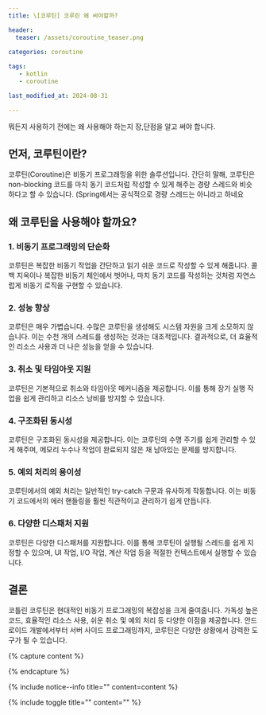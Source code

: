 ```yaml
---
title: \[코루틴] 코루린 왜 써야할까?

header:
  teaser: /assets/coroutine_teaser.png

categories: coroutine
   
tags:
   - kotlin
   - coroutine

last_modified_at: 2024-08-31 

---
```


뭐든지 사용하기 전에는 왜 사용해야 하는지 장,단점을 알고 써야 합니다.

## 먼저, 코루틴이란?
코루틴(Coroutine)은 비동기 프로그래밍을 위한 솔루션입니다. 간단히 말해, 코루틴은 non-blocking 코드를 마치 동기 코드처럼 작성할 수 있게 해주는 경량 스레드와 비슷하다고 할 수 있습니다.
(Spring에서는 공식적으로 경량 스레드는 아니라고 하네요

## 왜 코루틴을 사용해야 할까요?

### 1. 비동기 프로그래밍의 단순화

코루틴은 복잡한 비동기 작업을 간단하고 읽기 쉬운 코드로 작성할 수 있게 해줍니다. 콜백 지옥이나 복잡한 비동기 체인에서 벗어나, 마치 동기 코드를 작성하는 것처럼 자연스럽게 비동기 로직을 구현할 수 있습니다.

### 2. 성능 향상

코루틴은 매우 가볍습니다. 수많은 코루틴을 생성해도 시스템 자원을 크게 소모하지 않습니다. 이는 수천 개의 스레드를 생성하는 것과는 대조적입니다. 결과적으로, 더 효율적인 리소스 사용과 더 나은 성능을 얻을 수 있습니다.

### 3. 취소 및 타임아웃 지원

코루틴은 기본적으로 취소와 타임아웃 메커니즘을 제공합니다. 이를 통해 장기 실행 작업을 쉽게 관리하고 리소스 낭비를 방지할 수 있습니다.

### 4. 구조화된 동시성

코루틴은 구조화된 동시성을 제공합니다. 이는 코루틴의 수명 주기를 쉽게 관리할 수 있게 해주며, 메모리 누수나 작업이 완료되지 않은 채 남아있는 문제를 방지합니다.

### 5. 예외 처리의 용이성

코루틴에서의 예외 처리는 일반적인 try-catch 구문과 유사하게 작동합니다. 이는 비동기 코드에서의 에러 핸들링을 훨씬 직관적이고 관리하기 쉽게 만듭니다.

### 6. 다양한 디스패처 지원

코루틴은 다양한 디스패처를 지원합니다. 이를 통해 코루틴이 실행될 스레드를 쉽게 지정할 수 있으며, UI 작업, I/O 작업, 계산 작업 등을 적절한 컨텍스트에서 실행할 수 있습니다.

## 결론

코틀린 코루틴은 현대적인 비동기 프로그래밍의 복잡성을 크게 줄여줍니다. 가독성 높은 코드, 효율적인 리소스 사용, 쉬운 취소 및 예외 처리 등 다양한 이점을 제공합니다. 안드로이드 개발에서부터 서버 사이드 프로그래밍까지, 코루틴은 다양한 상황에서 강력한 도구가 될 수 있습니다.

{% capture content %}

{% endcapture %}

{% include notice--info title="" content=content %}

{% include toggle title="" content="" %}
<!--stackedit_data:
eyJoaXN0b3J5IjpbMTA4NjQ1MTMzOF19
-->